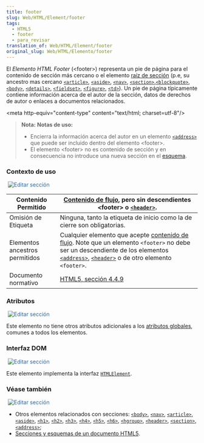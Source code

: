 ```yaml
---
title: footer
slug: Web/HTML/Element/footer
tags:
  - HTML5
  - footer
  - para_revisar
translation_of: Web/HTML/Element/footer
original_slug: Web/HTML/Elemento/footer
---
```

El _Elemento_ _HTML Footer_ (\<footer>) representa un pie de página para el contenido de sección más cercano o el elemento [raíz de sección](/en/Sections_and_Outlines_of_an_HTML5_document#sectioning_root) (p.e, su ancestro mas cercano [`<article>`](/es/HTML/Element/article), [`<aside>`](/es/HTML/Element/aside), [`<nav>`](/es/HTML/Element/nav), [`<section>`](/es/HTML/Element/section),[`<blockquote>`](/es/HTML/Element/blockquote), [`<body>`](/es/HTML/Element/body), [`<details>`](/es/HTML/Element/details), [`<fieldset>`](/es/HTML/Element/fieldset), [`<figure>`](/es/HTML/Element/figure), [`<td>`](/es/HTML/Element/td)). Un pie de página típicamente contiene información acerca de el autor de la sección, datos de derechos de autor o enlaces a documentos relacionados.

\<meta http-equiv="content-type" content="text/html; charset=utf-8"/>

> **Nota:** **Notas de uso:**
>
> - Encierra la información acerca del autor en un elemento [`<address>`](/es/HTML/Element/address) que puede ser incluido dentro del elemento \<footer>.
> - El elemento \<footer> no es contenido de sección y en consecuencia no introduce una nueva sección en el [esquema](/en/Sections_and_Outlines_of_an_HTML5_document).

### Contexto de uso

<div class="editIcon" style="display: inline; margin-left: 4px; font-size: inherit; font-weight: normal; position: relative;"><a href="/es/HTML/Elemento/footer#" style="color: rgb(51, 102, 153); text-decoration: none;" title="Editar sección"><span class="icon" style="height: 16px;"><img alt="Editar sección" class="sectionedit" src="/skins/common/icons/icon-trans.gif"></span></a></div>

| Contenido Permitido            | [Contenido de flujo](/en/HTML/Content_categories#flow_content), pero sin descendientes \<footer> o [`<header>`](/es/HTML/Element/header).                                                                                                                                                |
| ------------------------------ | ---------------------------------------------------------------------------------------------------------------------------------------------------------------------------------------------------------------------------------------------------------------------------------------- |
| Omisión de Etiqueta            | Ninguna, tanto la etiqueta de inicio como la de cierre son obligatorias.                                                                                                                                                                                                                 |
| Elementos ancestros permitidos | Cualquier elemento que acepte [contenido de flujo](/en/HTML/Content_categories#flow_content). Note que un elemento `<footer>` no debe ser un descendiente de los elementos [`<address>`](/es/HTML/Element/address), [`<header>`](/es/HTML/Element/header) o de otro elemento `<footer>`. |
| Documento normativo            | [HTML5, sección 4.4.9](http://www.whatwg.org/specs/web-apps/current-work/multipage/sections.html#the-footer-element)                                                                                                                                                                     |

### Atributos

<div class="editIcon" style="display: inline; margin-left: 4px; font-size: inherit; font-weight: normal; position: relative;"><a href="/es/HTML/Elemento/footer#" style="color: rgb(51, 102, 153); text-decoration: none;" title="Editar sección"><span class="icon" style="height: 16px;"><img alt="Editar sección" class="sectionedit" src="/skins/common/icons/icon-trans.gif"></span></a></div>

Este elemento no tiene otros atributos adicionales a los [atributos globales](/en/HTML/global_attributes), comunes a todos los elementos.

### Interfaz DOM

<div class="editIcon" style="display: inline; margin-left: 4px; font-size: inherit; font-weight: normal; position: relative;"><a href="/es/HTML/Elemento/footer#" style="color: rgb(51, 102, 153); text-decoration: none;" title="Editar sección"><span class="icon" style="height: 16px;"><img alt="Editar sección" class="sectionedit" src="/skins/common/icons/icon-trans.gif"></span></a></div>

Este elemento implementa la interfaz [`HTMLElement`](/en/DOM/element).

### Véase también

<div class="editIcon" style="display: inline; margin-left: 4px; font-size: inherit; font-weight: normal; position: relative;"><a href="/es/HTML/Elemento/footer#" style="color: rgb(51, 102, 153); text-decoration: none;" title="Editar sección"><span class="icon" style="height: 16px;"><img alt="Editar sección" class="sectionedit" src="/skins/common/icons/icon-trans.gif"></span></a></div>

- Otros elementos relacionados con secciones: [`<body>`](/es/HTML/Element/body), [`<nav>`](/es/HTML/Element/nav), [`<article>`](/es/HTML/Element/article), [`<aside>`](/es/HTML/Element/aside), [`<h1>`](/es/HTML/Element/h1), [`<h2>`](/es/HTML/Element/h2), [`<h3>`](/es/HTML/Element/h3), [`<h4>`](/es/HTML/Element/h4), [`<h5>`](/es/HTML/Element/h5), [`<h6>`](/es/HTML/Element/h6), [`<hgroup>`](/es/HTML/Element/hgroup), [`<header>`](/es/HTML/Element/header), [`<section>`](/es/HTML/Element/section), [`<address>`](/es/HTML/Element/address);
- [Secciones y esquemas de un documento HTML5](/en/Sections_and_Outlines_of_an_HTML5_document).
